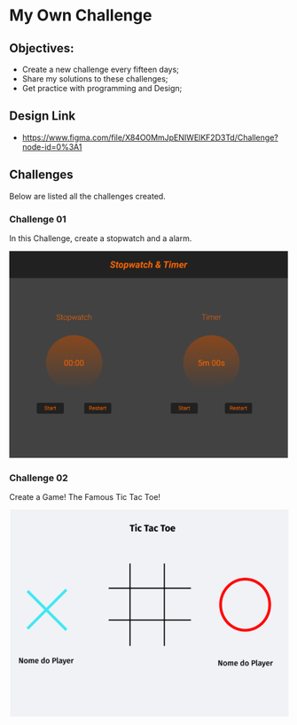 # My Own Challenge

## Objectives:

 - Create a new challenge every fifteen days;
 - Share my solutions to these challenges;
 - Get practice with programming and Design;

## Design Link

 - https://www.figma.com/file/X84O0MmJpENIWElKF2D3Td/Challenge?node-id=0%3A1

## Challenges 
Below are listed all the challenges created.

### Challenge 01 
In this Challenge, create a stopwatch and a alarm. 

![Challenge One](https://github.com/D-Ono/my-own-challenge/blob/main/assets/%23Challenge01.png)

### Challenge 02
Create a Game! The Famous Tic Tac Toe!

![Challenge Two](https://github.com/D-Ono/my-own-challenge/blob/main/assets/%23Challenge02.png)
